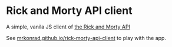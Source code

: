 # Rick and Morty API client

A simple, vanila JS client of [the Rick and Morty API](https://rickandmortyapi.com/)

See [mrkonrad.github.io/rick-morty-api-client](https://mrkonrad.github.io/rick-morty-api-client/) to play with the app.
